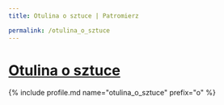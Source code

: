 ```yaml
---
title: Otulina o sztuce | Patromierz

permalink: /otulina_o_sztuce
---
```


# [Otulina o sztuce](https://patronite.pl/otulina_o_sztuce)

{% include profile.md name="otulina_o_sztuce" prefix="o" %}
